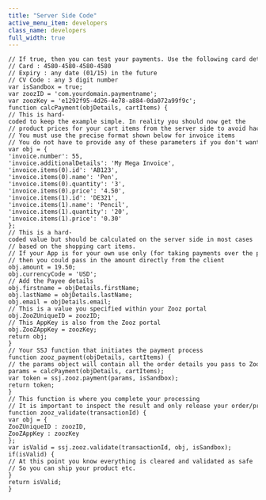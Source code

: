 ```yaml
---
title: "Server Side Code"
active_menu_item: developers
class_name: developers
full_width: true
---
```



    // If true, then you can test your payments. Use the following card details for testing
    // Card : 4580-4580-4580-4580
    // Expiry : any date (01/15) in the future
    // CV Code : any 3 digit number
    var isSandbox = true;
    var zoozID = 'com.yourdomain.paymentname';
    var zoozKey = 'e1292f95-4d26-4e78-a884-0da072a99f9c';
    function calcPayment(objDetails, cartItems) {
    // This is hard-coded to keep the example simple. In reality you should now get the
    // product prices for your cart items from the server side to avoid hacking of the price
    // You must use the precise format shown below for invoice items
    // You do not have to provide any of these parameters if you don't want to
    var obj = {
    'invoice.number': 55,
    'invoice.additionalDetails': 'My Mega Invoice',
    'invoice.items(0).id': 'AB123',
    'invoice.items(0).name': 'Pen',
    'invoice.items(0).quantity': '3',
    'invoice.items(0).price': '4.50',
    'invoice.items(1).id': 'DE321',
    'invoice.items(1).name': 'Pencil',
    'invoice.items(1).quantity': '20',
    'invoice.items(1).price': '0.30'
    };
    // This is a hard-coded value but should be calculated on the server side in most cases
    // based on the shopping cart items.
    // If your App is for your own use only (for taking payments over the phone, for example)
    // then you could pass in the amount directly from the client
    obj.amount = 19.50;
    obj.currencyCode = 'USD';
    // Add the Payee details
    obj.firstname = objDetails.firstName;
    obj.lastName = objDetails.lastName;
    obj.email = objDetails.email;
    // This is a value you specified within your Zooz portal
    obj.ZooZUniqueID = zoozID;
    // This AppKey is also from the Zooz portal
    obj.ZooZAppKey = zoozKey;
    return obj;
    }
    // Your SSJ function that initiates the payment process
    function zooz_payment(objDetails, cartItems) {
    // the params object will contain all the order details you pass to Zoom
    params = calcPayment(objDetails, cartItems);
    var token = ssj.zooz.payment(params, isSandbox);
    return token;
    }
    // This function is where you complete your processing
    // It is important to inspect the result and only release your order/product if it is confirmed as valid
    function zooz_validate(transactionId) {
    var obj = {
    ZooZUniqueID : zoozID,
    ZooZAppKey : zoozKey
    };
    var isValid = ssj.zooz.validate(transactionId, obj, isSandbox);
    if(isValid) {
    // At this point you know everything is cleared and validated as safe
    // So you can ship your product etc.
    }
    return isValid;
    }
   

